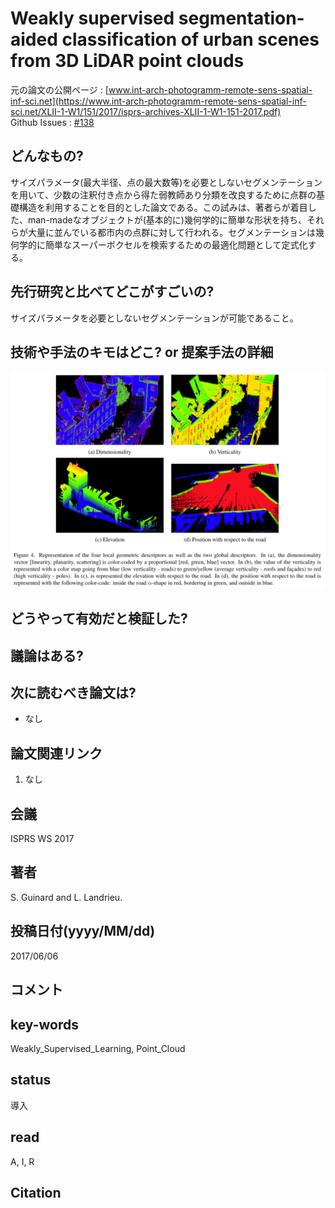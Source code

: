 # Weakly supervised segmentation-aided classification of urban scenes from 3D LiDAR point clouds

元の論文の公開ページ : [www.int-arch-photogramm-remote-sens-spatial-inf-sci.net](https://www.int-arch-photogramm-remote-sens-spatial-inf-sci.net/XLII-1-W1/151/2017/isprs-archives-XLII-1-W1-151-2017.pdf)  
Github Issues : [#138](https://github.com/Obarads/obarads.github.io/issues/138)

## どんなもの?
サイズパラメータ(最大半径、点の最大数等)を必要としないセグメンテーションを用いて、少数の注釈付き点から得た弱教師あり分類を改良するために点群の基礎構造を利用することを目的とした論文である。この試みは、著者らが着目した、man-madeなオブジェクトが(基本的に)幾何学的に簡単な形状を持ち、それらが大量に並んでいる都市内の点群に対して行われる。セグメンテーションは幾何学的に簡単なスーパーボクセルを検索するための最適化問題として定式化する。

## 先行研究と比べてどこがすごいの?
サイズパラメータを必要としないセグメンテーションが可能であること。

## 技術や手法のキモはどこ? or 提案手法の詳細

![fig4](img/Wsscousf3pc/fig4.png)

## どうやって有効だと検証した?

## 議論はある?

## 次に読むべき論文は?
- なし

## 論文関連リンク
1. なし

## 会議
ISPRS WS 2017

## 著者
S. Guinard and L. Landrieu.

## 投稿日付(yyyy/MM/dd)
2017/06/06

## コメント


## key-words
Weakly_Supervised_Learning, Point_Cloud

## status
導入

## read
A, I, R

## Citation
